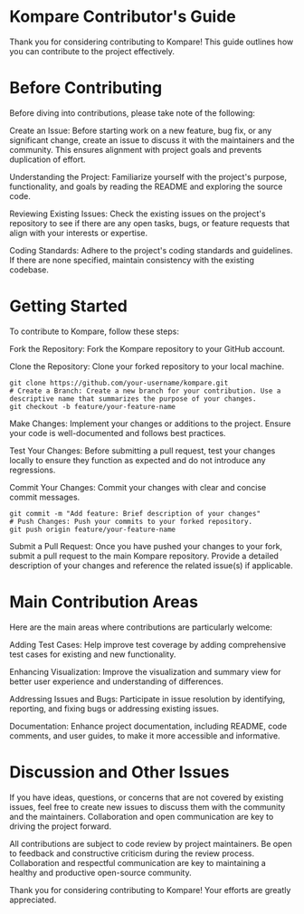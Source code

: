 # Kompare Contributor's Guide
Thank you for considering contributing to Kompare! This guide outlines how you can contribute to the project effectively.

# Before Contributing
Before diving into contributions, please take note of the following:

Create an Issue: Before starting work on a new feature, bug fix, or any significant change, create an issue to discuss it with the maintainers and the community. This ensures alignment with project goals and prevents duplication of effort.

Understanding the Project: Familiarize yourself with the project's purpose, functionality, and goals by reading the README and exploring the source code.

Reviewing Existing Issues: Check the existing issues on the project's repository to see if there are any open tasks, bugs, or feature requests that align with your interests or expertise.

Coding Standards: Adhere to the project's coding standards and guidelines. If there are none specified, maintain consistency with the existing codebase.

# Getting Started
To contribute to Kompare, follow these steps:

Fork the Repository: Fork the Kompare repository to your GitHub account.

Clone the Repository: Clone your forked repository to your local machine.

```
git clone https://github.com/your-username/kompare.git
# Create a Branch: Create a new branch for your contribution. Use a descriptive name that summarizes the purpose of your changes.
git checkout -b feature/your-feature-name
```

Make Changes: Implement your changes or additions to the project. Ensure your code is well-documented and follows best practices.

Test Your Changes: Before submitting a pull request, test your changes locally to ensure they function as expected and do not introduce any regressions.

Commit Your Changes: Commit your changes with clear and concise commit messages.

```
git commit -m "Add feature: Brief description of your changes"
# Push Changes: Push your commits to your forked repository.
git push origin feature/your-feature-name
```
Submit a Pull Request: Once you have pushed your changes to your fork, submit a pull request to the main Kompare repository. Provide a detailed description of your changes and reference the related issue(s) if applicable.

# Main Contribution Areas
Here are the main areas where contributions are particularly welcome:

Adding Test Cases: Help improve test coverage by adding comprehensive test cases for existing and new functionality.

Enhancing Visualization: Improve the visualization and summary view for better user experience and understanding of differences.

Addressing Issues and Bugs: Participate in issue resolution by identifying, reporting, and fixing bugs or addressing existing issues.

Documentation: Enhance project documentation, including README, code comments, and user guides, to make it more accessible and informative.

# Discussion and Other Issues
If you have ideas, questions, or concerns that are not covered by existing issues, feel free to create new issues to discuss them with the community and the maintainers. Collaboration and open communication are key to driving the project forward.

All contributions are subject to code review by project maintainers. Be open to feedback and constructive criticism during the review process. Collaboration and respectful communication are key to maintaining a healthy and productive open-source community.

Thank you for considering contributing to Kompare! Your efforts are greatly appreciated.

